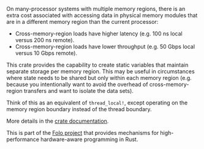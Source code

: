 On many-processor systems with multiple memory regions, there is an extra cost associated with
accessing data in physical memory modules that are in a different memory region than the current
processor:

* Cross-memory-region loads have higher latency (e.g. 100 ns local versus 200 ns remote).
* Cross-memory-region loads have lower throughput (e.g. 50 Gbps local versus 10 Gbps remote).

This crate provides the capability to create static variables that maintain separate storage per
memory region. This may be useful in circumstances where state needs to be shared but only within
each memory region (e.g. because you intentionally want to avoid the overhead of cross-memory-region
transfers and want to isolate the data sets).

Think of this as an equivalent of `thread_local!`, except operating on the memory region boundary
instead of the thread boundary.

More details in the [crate documentation](https://docs.rs/region_local/).

This is part of the [Folo project](https://github.com/folo-rs/folo) that provides mechanisms for
high-performance hardware-aware programming in Rust.